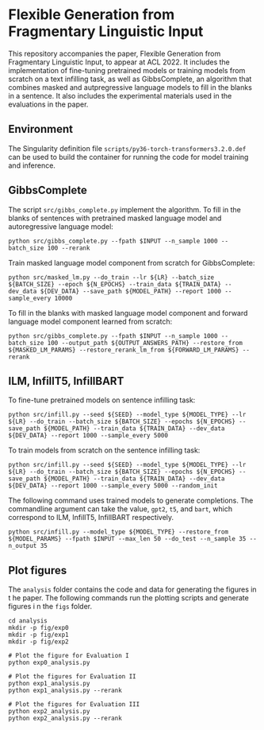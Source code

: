 # Flexible Generation from Fragmentary Linguistic Input

This repository accompanies the paper, Flexible Generation from Fragmentary Linguistic Input, to appear at ACL 2022. It includes the implementation of fine-tuning pretrained models or training models from scratch on a text infilling task, as well as GibbsComplete, an algorithm that combines masked and autpregressive language models to fill in the blanks in a sentence. It also includes the experimental materials used in the evaluations in the paper.

## Environment

The Singularity definition file `scripts/py36-torch-transformers3.2.0.def` can be used to build the container for running the code for model training and inference.

## GibbsComplete

The script `src/gibbs_complete.py` implement the algorithm. To fill in the blanks of sentences with pretrained masked language model and autoregressive language model:

```
python src/gibbs_complete.py --fpath $INPUT --n_sample 1000 --batch_size 100 --rerank
```

Train masked language model component from scratch for GibbsComplete:

```
python src/masked_lm.py --do_train --lr ${LR} --batch_size ${BATCH_SIZE} --epoch ${N_EPOCHS} --train_data ${TRAIN_DATA} --dev_data ${DEV_DATA} --save_path ${MODEL_PATH} --report 1000 --sample_every 10000
```

To fill in the blanks with masked language model component and forward language model component learned from scratch:

```
python src/gibbs_complete.py --fpath $INPUT --n_sample 1000 --batch_size 100 --output_path ${OUTPUT_ANSWERS_PATH} --restore_from ${MASKED_LM_PARAMS} --restore_rerank_lm_from ${FORWARD_LM_PARAMS} --rerank
```

## ILM, InfillT5, InfillBART
To fine-tune pretrained models on sentence infilling task:

```
python src/infill.py --seed ${SEED} --model_type ${MODEL_TYPE} --lr ${LR} --do_train --batch_size ${BATCH_SIZE} --epochs ${N_EPOCHS} --save_path ${MODEL_PATH} --train_data ${TRAIN_DATA} --dev_data ${DEV_DATA} --report 1000 --sample_every 5000
```

To train models from scratch on the sentence infilling task:

```
python src/infill.py --seed ${SEED} --model_type ${MODEL_TYPE} --lr ${LR} --do_train --batch_size ${BATCH_SIZE} --epochs ${N_EPOCHS} --save_path ${MODEL_PATH} --train_data ${TRAIN_DATA} --dev_data ${DEV_DATA} --report 1000 --sample_every 5000 --random_init
```

The following command uses trained models to generate completions. The commandline argument can take the value, `gpt2`, `t5`, and `bart`, which correspond to ILM, InfillT5, InfillBART respectively.

```
python src/infill.py --model_type ${MODEL_TYPE} --restore_from ${MODEL_PARAMS} --fpath $INPUT --max_len 50 --do_test --n_sample 35 --n_output 35
```

## Plot figures

The `analysis` folder contains the code and data for generating the figures in t
he paper. The following commands run the plotting scripts and generate figures i
n the `figs` folder.

```
cd analysis
mkdir -p fig/exp0
mkdir -p fig/exp1
mkdir -p fig/exp2

# Plot the figure for Evaluation I
python exp0_analysis.py

# Plot the figures for Evaluation II
python exp1_analysis.py
python exp1_analysis.py --rerank

# Plot the figures for Evaluation III
python exp2_analysis.py
python exp2_analysis.py --rerank
```

